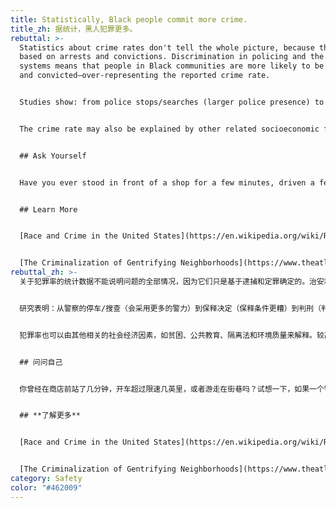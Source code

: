 ```yaml
---
title: Statistically, Black people commit more crime.
title_zh: 据统计，黑人犯罪更多。
rebuttal: >-
  Statistics about crime rates don't tell the whole picture, because they are
  based on arrests and convictions. Discrimination in policing and the justice
  systems means that people in Black communities are more likely to be arrested
  and convicted—over-representing the reported crime rate.


  Studies show: from police stops/searches (larger police presence) to bail decisions (worse terms for bail) to sentencing (harsher sentences), people in Black or gentrifying neighborhoods are policed more heavily. When you go looking for more crime, more crime is found—often low-level, non-violent misdemeanors.


  The crime rate may also be explained by other related socioeconomic factors, like poverty, public education, segregation laws, and environmental quality. A higher crime rate only highlights the systemic and pervasive nature of the discrimination.


  ## Ask Yourself


  Have you ever stood in front of a shop for a few minutes, driven a few miles over the speed limit, or jaywalked? Imagine if a police officer was there to ticket you for every infraction.


  ## Learn More


  [Race and Crime in the United States](https://en.wikipedia.org/wiki/Race_and_crime_in_the_United_States) (Wikipedia)


  [The Criminalization of Gentrifying Neighborhoods](https://www.theatlantic.com/politics/archive/2017/12/the-criminalization-of-gentrifying-neighborhoods/548837/) (The Atlantic)
rebuttal_zh: >-
  关于犯罪率的统计数据不能说明问题的全部情况，因为它们只是基于逮捕和定罪确定的。治安和司法系统方面的歧视意味着黑人社区的人们更有可能被逮捕和定罪，这超出了所报告犯罪率的范畴。


  研究表明：从警察的停车/搜查（会采用更多的警力）到保释决定（保释条件更糟）到判刑（判刑更严厉），黑人或底层社区的人们受到的警力对待更加严厉。如果你去了解更多的犯罪详情，更多的犯罪案例，你会发现这些往往是低程度的、非暴力的轻罪。


  犯罪率也可以由其他相关的社会经济因素，如贫困、公共教育、隔离法和环境质量来解释。较高的犯罪率只是更突出了歧视的系统性和普遍性。


  ## 问问自己


  你曾经在商店前站了几分钟，开车超过限速几英里，或者游走在街巷吗？试想一下，如果一个警察在那里针对你的每一个轻微的违规行为都开出罚单。


  ## **了解更多**


  [Race and Crime in the United States](https://en.wikipedia.org/wiki/Race_and_crime_in_the_United_States) (Wikipedia)


  [The Criminalization of Gentrifying Neighborhoods](https://www.theatlantic.com/politics/archive/2017/12/the-criminalization-of-gentrifying-neighborhoods/548837/) (The Atlantic)
category: Safety
color: "#462009"
---
```


